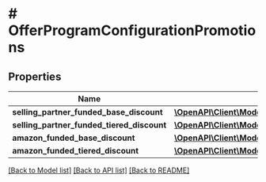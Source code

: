 # # OfferProgramConfigurationPromotions

## Properties

Name | Type | Description | Notes
------------ | ------------- | ------------- | -------------
**selling_partner_funded_base_discount** | [**\OpenAPI\Client\Model\replenishment\OfferProgramConfigurationPromotionsDiscountFunding**](OfferProgramConfigurationPromotionsDiscountFunding.md) |  | [optional]
**selling_partner_funded_tiered_discount** | [**\OpenAPI\Client\Model\replenishment\OfferProgramConfigurationPromotionsDiscountFunding**](OfferProgramConfigurationPromotionsDiscountFunding.md) |  | [optional]
**amazon_funded_base_discount** | [**\OpenAPI\Client\Model\replenishment\OfferProgramConfigurationPromotionsDiscountFunding**](OfferProgramConfigurationPromotionsDiscountFunding.md) |  | [optional]
**amazon_funded_tiered_discount** | [**\OpenAPI\Client\Model\replenishment\OfferProgramConfigurationPromotionsDiscountFunding**](OfferProgramConfigurationPromotionsDiscountFunding.md) |  | [optional]

[[Back to Model list]](../../README.md#models) [[Back to API list]](../../README.md#endpoints) [[Back to README]](../../README.md)
